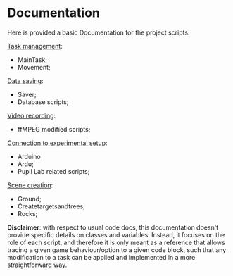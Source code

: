 
# Documentation

Here is provided a basic Documentation for the project scripts.

[Task management](Task_management.md): 
- MainTask;
- Movement;

[Data saving](Data_saving.md): 
- Saver;
- Database scripts;

[Video recording](Video_recording.md):
- ffMPEG modified scripts;

[Connection to experimental setup](Connection_to_setup.md):
- Arduino
- Ardu;
- Pupil Lab related scripts;

[Scene creation](Scene_creation.md):
- Ground;
- Createtargetsandtrees;
- Rocks;

**Disclaimer**: with respect to usual code docs, this documentation doesn't provide specific details on classes and variables. Instead, it focuses on the role of each script, and therefore it is only meant as a reference that allows tracing a given game behaviour/option to a given code block, such that any modification to a task can be applied and implemented in a more straightforward way.

